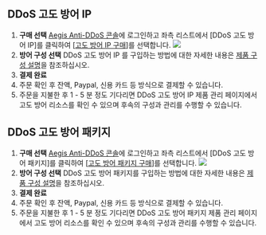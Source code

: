 ## DDoS 고도 방어 IP
1. **구매 선택**
[Aegis Anti-DDoS 콘솔](https://console.cloud.tencent.com/gamesec)에 로그인하고 좌측 리스트에서 [DDoS 고도 방어 IP]를 클릭하여 [[고도 방어 IP 구매](https://cloud.tencent.com/login?s_url=https%3A%2F%2Fbuy.cloud.tencent.com%2Fgamesec)]를 선택합니다.
![](https://i.imgur.com/oQ19TSi.png)
2. **방어 구성 선택**
DDoS 고도 방어 IP 를 구입하는 방법에 대한 자세한 내용은 [제품 구성 설명](https://cloud.tencent.com/document/product/685/18798)을 참조하십시오.
3. **결제 완료**
 1. 주문 확인 후 잔액, Paypal, 신용 카드 등 방식으로 결제할 수 있습니다.
 2. 주문을 지불한 후 1 - 5 분 정도 기다리면 DDoS 고도 방어 IP 제품 관리 페이지에서 고도 방어 리소스를 확인 수 있으며 후속의 구성과 관리를 수행할 수 있습니다.

## DDoS 고도 방어 패키지
1. **구매 선택**
[Aegis Anti-DDoS 콘솔](https://console.cloud.tencent.com/gamesec)에 로그인하고 좌측 리스트에서 [DDoS 고도 방어 패키지]를 클릭하여 [[고도 방어 패키지 구매](https://buy.cloud.tencent.com/gamesec?pkg)]를 선택합니다.
![](https://i.imgur.com/nJr4jE4.png)
2. **방어 구성 선택**
DDoS 고도 방어 패키지를 구입하는 방법에 대한 자세한 내용은 [제품 구성 설명](https://cloud.tencent.com/document/product/685/18798)을 참조하십시오.
3. **결제 완료**
 1. 주문 확인 후 잔액, Paypal, 신용 카드 등 방식으로 결제할 수 있습니다.
 2. 주문을 지불한 후 1 - 5 분 정도 기다리면 DDoS 고도 방어 패키지 제품 관리 페이지에서 고도 방어 리소스를 확인 수 있으며 후속의 구성과 관리를 수행할 수 있습니다.

